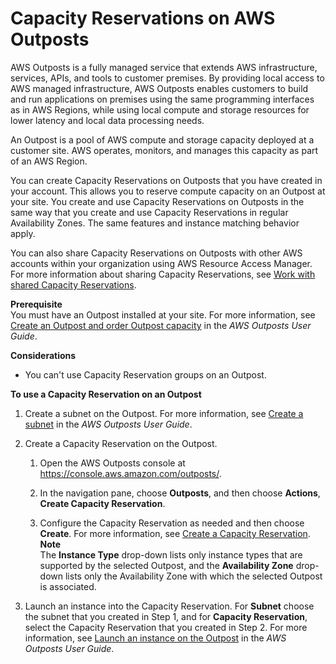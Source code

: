 # Capacity Reservations on AWS Outposts<a name="capacity-reservations-outposts"></a>

AWS Outposts is a fully managed service that extends AWS infrastructure, services, APIs, and tools to customer premises\. By providing local access to AWS managed infrastructure, AWS Outposts enables customers to build and run applications on premises using the same programming interfaces as in AWS Regions, while using local compute and storage resources for lower latency and local data processing needs\.

An Outpost is a pool of AWS compute and storage capacity deployed at a customer site\. AWS operates, monitors, and manages this capacity as part of an AWS Region\. 

You can create Capacity Reservations on Outposts that you have created in your account\. This allows you to reserve compute capacity on an Outpost at your site\. You create and use Capacity Reservations on Outposts in the same way that you create and use Capacity Reservations in regular Availability Zones\. The same features and instance matching behavior apply\.

You can also share Capacity Reservations on Outposts with other AWS accounts within your organization using AWS Resource Access Manager\. For more information about sharing Capacity Reservations, see [Work with shared Capacity Reservations](capacity-reservation-sharing.md)\.

**Prerequisite**  
You must have an Outpost installed at your site\. For more information, see [ Create an Outpost and order Outpost capacity](https://docs.aws.amazon.com/outposts/latest/userguide/order-outpost-capacity.html) in the *AWS Outposts User Guide*\.

**Considerations**
+ You can't use Capacity Reservation groups on an Outpost\.

**To use a Capacity Reservation on an Outpost**

1. Create a subnet on the Outpost\. For more information, see [Create a subnet](https://docs.aws.amazon.com/outposts/latest/userguide/launch-instance.html#create-subnet) in the *AWS Outposts User Guide*\.

1. Create a Capacity Reservation on the Outpost\.

   1. Open the AWS Outposts console at [https://console\.aws\.amazon\.com/outposts/](https://console.aws.amazon.com/outposts/home)\.

   1. In the navigation pane, choose **Outposts**, and then choose **Actions**, **Create Capacity Reservation**\.

   1. Configure the Capacity Reservation as needed and then choose **Create**\. For more information, see [Create a Capacity Reservation](capacity-reservations-using.md#capacity-reservations-create)\.
**Note**  
The **Instance Type** drop\-down lists only instance types that are supported by the selected Outpost, and the **Availability Zone** drop\-down lists only the Availability Zone with which the selected Outpost is associated\.

1. Launch an instance into the Capacity Reservation\. For **Subnet** choose the subnet that you created in Step 1, and for **Capacity Reservation**, select the Capacity Reservation that you created in Step 2\. For more information, see [Launch an instance on the Outpost](https://docs.aws.amazon.com/outposts/latest/userguide/launch-instance.html#launch-instances) in the *AWS Outposts User Guide*\.